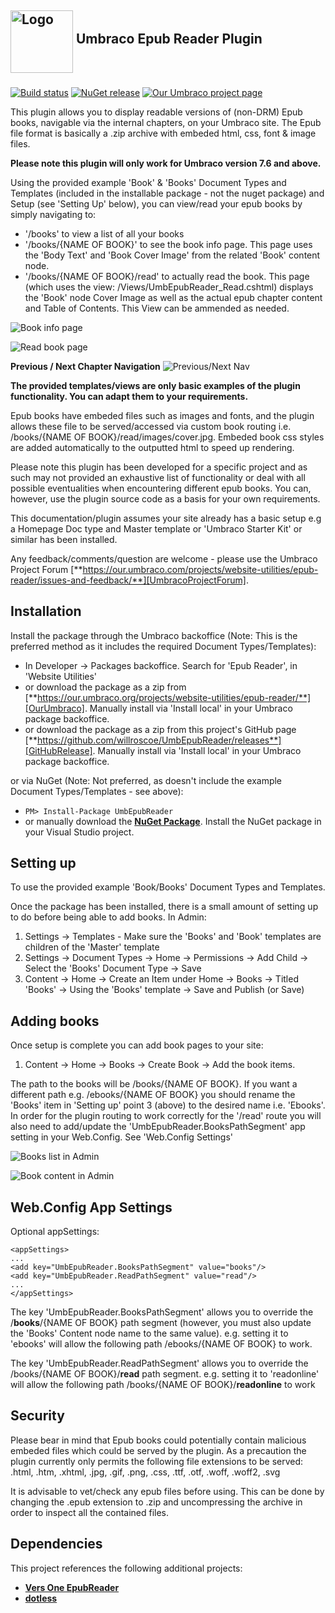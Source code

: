 ## <img src="assets/epub-logo200.png " style="margin-bottom: 5px" align="middle" alt="Logo" title="Umbraco Epub Reader" width="100"> Umbraco Epub Reader Plugin
[![Build status](https://ci.appveyor.com/api/projects/status/g47qga5j21yoeaq9?svg=true)](https://ci.appveyor.com/project/willroscoe/umbepubreader)
[![NuGet release](https://img.shields.io/nuget/v/UmbEpubReader.svg)](https://www.nuget.org/packages/UmbEpubReader)
[![Our Umbraco project page](https://img.shields.io/badge/our-umbraco-orange.svg)](https://our.umbraco.org/projects/website-utilities/epub-reader/)

This plugin allows you to display readable versions of (non-DRM) Epub books, navigable via the internal chapters, on your Umbraco site. The Epub file format is basically a .zip archive with embeded html, css, font & image files.

**Please note this plugin will only work for Umbraco version 7.6 and above.**

Using the provided example 'Book' & 'Books' Document Types and Templates (included in the installable package - not the nuget package) and Setup (see 'Setting Up' below), you can view/read your epub books by simply navigating to:
- '/books' to view a list of all your books
- '/books/{NAME OF BOOK}' to see the book info page. This page uses the 'Body Text' and 'Book Cover Image' from the related 'Book' content node.
- '/books/{NAME OF BOOK}/read' to actually read the book. This page (which uses the view: /Views/UmbEpubReader_Read.cshtml) displays the 'Book' node Cover Image as well as the actual epub chapter content and Table of Contents. This View can be ammended as needed.

![Book info page](/assets/front-book.png?raw=true "Book info page")

![Read book page](/assets/front-read.png?raw=true "Read book page")

**Previous / Next Chapter Navigation**
![Previous/Next Nav](/assets/front-bottom-nav.png?raw=true "Previous/Next Nav")


**The provided templates/views are only basic examples of the plugin functionality. You can adapt them to your requirements.**

Epub books have embeded files such as images and fonts, and the plugin allows these file to be served/accessed via custom book routing i.e. /books/{NAME OF BOOK}/read/images/cover.jpg.
Embeded book css styles are added automatically to the outputted html to speed up rendering.

Please note this plugin has been developed for a specific project and as such may not provided an exhaustive list of functionality or deal with all possible eventualities when encountering different epub books. You can, however, use the plugin source code as a basis for your own requirements.

This documentation/plugin assumes your site already has a basic setup e.g a Homepage Doc type and Master template or 'Umbraco Starter Kit' or similar has been installed.

Any feedback/comments/question are welcome - please use the Umbraco Project Forum [**https://our.umbraco.com/projects/website-utilities/epub-reader/issues-and-feedback/**][UmbracoProjectForum].

[UmbracoProjectForum]: https://our.umbraco.com/projects/website-utilities/epub-reader/issues-and-feedback/

## Installation
Install the package through the Umbraco backoffice (Note: This is the preferred method as it includes the required Document Types/Templates):
- In Developer -> Packages backoffice. Search for 'Epub Reader', in 'Website Utilities'
- or download the package as a zip from [**https://our.umbraco.org/projects/website-utilities/epub-reader/**][OurUmbraco]. Manually install via 'Install local' in your Umbraco package backoffice.
- or download the package as a zip from this project's GitHub page [**https://github.com/willroscoe/UmbEpubReader/releases**][GitHubRelease]. Manually install via 'Install local' in your Umbraco package backoffice.

or via NuGet (Note: Not preferred, as doesn't include the example Document Types/Templates - see above):
- ```PM> Install-Package UmbEpubReader```
- or manually download the [**NuGet Package**][NuGetPackage]. Install the NuGet package in your Visual Studio project.

[NuGetPackage]: https://www.nuget.org/packages/UmbEpubReader
[OurUmbraco]: https://our.umbraco.org/projects/website-utilities/epub-reader
[GitHubRelease]: https://github.com/willroscoe/UmbEpubReader/releases


## Setting up
To use the provided example 'Book/Books' Document Types and Templates.

Once the package has been installed, there is a small amount of setting up to do before being able to add books. In Admin:
1. Settings -> Templates - Make sure the 'Books' and 'Book' templates are children of the 'Master' template
2. Settings -> Document Types -> Home -> Permissions -> Add Child -> Select the 'Books' Document Type -> Save
3. Content -> Home -> Create an Item under Home -> Books -> Titled 'Books' -> Using the 'Books' template -> Save and Publish (or Save)

## Adding books
Once setup is complete you can add book pages to your site:
1. Content -> Home -> Books -> Create Book -> Add the book items.

The path to the books will be /books/{NAME OF BOOK}. If you want a different path e.g. /ebooks/{NAME OF BOOK} you should rename the 'Books' item in 'Setting up' point 3 (above) to the desired name i.e. 'Ebooks'.
In order for the plugin routing to work correctly for the '/read' route you will also need to add/update the 'UmbEpubReader.BooksPathSegment' app setting in your Web.Config. See 'Web.Config Settings'

![Books list in Admin](/assets/admin-books.png?raw=true "Books list in Admin")

![Book content in Admin](/assets/admin-book.png?raw=true "Book content in Admin")

## Web.Config App Settings
Optional appSettings:
```
<appSettings>
...
<add key="UmbEpubReader.BooksPathSegment" value="books"/>
<add key="UmbEpubReader.ReadPathSegment" value="read"/>
...
</appSettings>
```
The key 'UmbEpubReader.BooksPathSegment' allows you to override the /**books**/{NAME OF BOOK} path segment (however, you must also update the 'Books' Content node name to the same value). e.g. setting it to 'ebooks' will allow the following path /ebooks/{NAME OF BOOK} to work.

The key 'UmbEpubReader.ReadPathSegment' allows you to override the /books/{NAME OF BOOK}/**read** path segment. e.g. setting it to 'readonline' will allow the following path /books/{NAME OF BOOK}/**readonline** to work

## Security
Please bear in mind that Epub books could potentially contain malicious embeded files which could be served by the plugin. As a precaution the plugin currently only permits the following file extensions to be served: .html, .htm, .xhtml, .jpg, .gif, .png, .css, .ttf, .otf, .woff, .woff2, .svg

It is advisable to vet/check any epub files before using. This can be done by changing the .epub extension to .zip and uncompressing the archive in order to inspect all the contained files.


## Dependencies
This project references the following additional projects:
- [**Vers One EpubReader**][VersOneEpubReader]
- [**dotless** ][dotless]

[VersOneEpubReader]: https://github.com/vers-one/EpubReader
[dotless]: https://github.com/dotless/dotless



